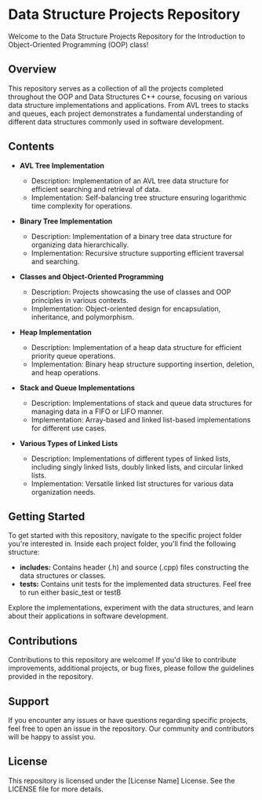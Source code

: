 # Data Structure Projects Repository

Welcome to the Data Structure Projects Repository for the Introduction to Object-Oriented Programming (OOP) class!

## Overview

This repository serves as a collection of all the projects completed throughout the OOP and Data Structures C++ course, focusing on various data structure implementations and applications. From AVL trees to stacks and queues, each project demonstrates a fundamental understanding of different data structures commonly used in software development.

## Contents

- **AVL Tree Implementation**
  - Description: Implementation of an AVL tree data structure for efficient searching and retrieval of data.
  - Implementation: Self-balancing tree structure ensuring logarithmic time complexity for operations.

- **Binary Tree Implementation**
  - Description: Implementation of a binary tree data structure for organizing data hierarchically.
  - Implementation: Recursive structure supporting efficient traversal and searching.

- **Classes and Object-Oriented Programming**
  - Description: Projects showcasing the use of classes and OOP principles in various contexts.
  - Implementation: Object-oriented design for encapsulation, inheritance, and polymorphism.

- **Heap Implementation**
  - Description: Implementation of a heap data structure for efficient priority queue operations.
  - Implementation: Binary heap structure supporting insertion, deletion, and heap operations.

- **Stack and Queue Implementations**
  - Description: Implementations of stack and queue data structures for managing data in a FIFO or LIFO manner.
  - Implementation: Array-based and linked list-based implementations for different use cases.

- **Various Types of Linked Lists**
  - Description: Implementations of different types of linked lists, including singly linked lists, doubly linked lists, and circular linked lists.
  - Implementation: Versatile linked list structures for various data organization needs.

## Getting Started

To get started with this repository, navigate to the specific project folder you're interested in. Inside each project folder, you'll find the following structure:

- **includes:** Contains header (.h) and source (.cpp) files constructing the data structures or classes.
- **tests:** Contains unit tests for the implemented data structures. Feel free to run either basic_test or testB

Explore the implementations, experiment with the data structures, and learn about their applications in software development.

## Contributions

Contributions to this repository are welcome! If you'd like to contribute improvements, additional projects, or bug fixes, please follow the guidelines provided in the repository.

## Support

If you encounter any issues or have questions regarding specific projects, feel free to open an issue in the repository. Our community and contributors will be happy to assist you.

## License

This repository is licensed under the [License Name] License. See the LICENSE file for more details.
